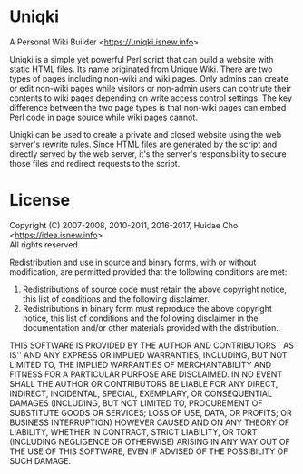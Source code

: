 # Uniqki
A Personal Wiki Builder <<https://uniqki.isnew.info>>

Uniqki is a simple yet powerful Perl script that can build a website with static HTML files. Its name originated from Unique Wiki. There are two types of pages including non-wiki and wiki pages. Only admins can create or edit non-wiki pages while visitors or non-admin users can contriute their contents to wiki pages depending on write access control settings. The key difference between the two page types is that non-wiki pages can embed Perl code in page source while wiki pages cannot.

Uniqki can be used to create a private and closed website using the web server's rewrite rules. Since HTML files are generated by the script and directly served by the web server, it's the server's responsibility to secure those files and redirect requests to the script.

# License

Copyright (C) 2007-2008, 2010-2011, 2016-2017, Huidae Cho <<https://idea.isnew.info>>  
All rights reserved.

Redistribution and use in source and binary forms, with or without
modification, are permitted provided that the following conditions
are met:

1. Redistributions of source code must retain the above copyright
   notice, this list of conditions and the following disclaimer.
2. Redistributions in binary form must reproduce the above copyright
   notice, this list of conditions and the following disclaimer in the
   documentation and/or other materials provided with the distribution.

THIS SOFTWARE IS PROVIDED BY THE AUTHOR AND CONTRIBUTORS ``AS IS'' AND
ANY EXPRESS OR IMPLIED WARRANTIES, INCLUDING, BUT NOT LIMITED TO, THE
IMPLIED WARRANTIES OF MERCHANTABILITY AND FITNESS FOR A PARTICULAR PURPOSE
ARE DISCLAIMED.  IN NO EVENT SHALL THE AUTHOR OR CONTRIBUTORS BE LIABLE
FOR ANY DIRECT, INDIRECT, INCIDENTAL, SPECIAL, EXEMPLARY, OR CONSEQUENTIAL
DAMAGES (INCLUDING, BUT NOT LIMITED TO, PROCUREMENT OF SUBSTITUTE GOODS
OR SERVICES; LOSS OF USE, DATA, OR PROFITS; OR BUSINESS INTERRUPTION)
HOWEVER CAUSED AND ON ANY THEORY OF LIABILITY, WHETHER IN CONTRACT, STRICT
LIABILITY, OR TORT (INCLUDING NEGLIGENCE OR OTHERWISE) ARISING IN ANY WAY
OUT OF THE USE OF THIS SOFTWARE, EVEN IF ADVISED OF THE POSSIBILITY OF
SUCH DAMAGE.
